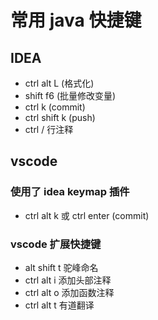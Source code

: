 # 常用 java 快捷键

## IDEA

- ctrl alt L (格式化)
- shift f6 (批量修改变量)
- ctrl k (commit)
- ctrl shift k (push)
- ctrl / 行注释

## vscode

### 使用了 idea keymap 插件

- ctrl alt k 或 ctrl enter (commit)

### vscode 扩展快捷键

- alt shift t 驼峰命名
- ctrl alt i 添加头部注释
- ctrl alt o 添加函数注释
- ctrl alt t 有道翻译
